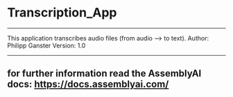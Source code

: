 # Transcription_App
***
This application transcribes audio files (from audio --> to text).
Author: Philipp Ganster
Version: 1.0
***

## for further information read the AssemblyAI docs: https://docs.assemblyai.com/
